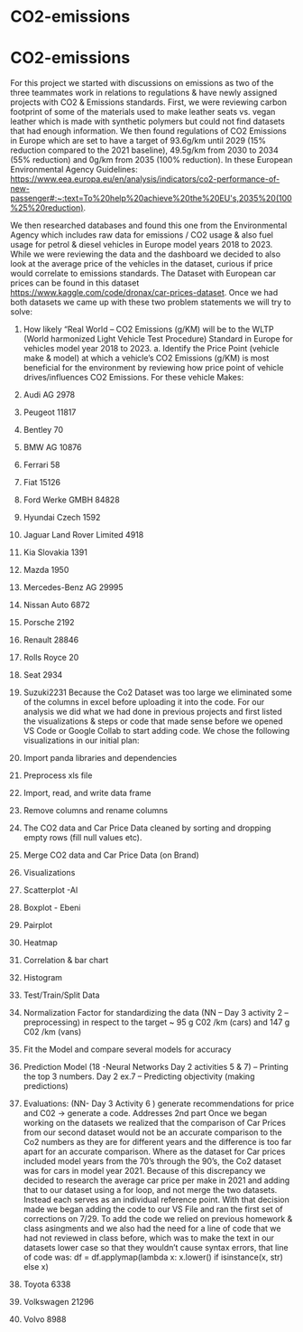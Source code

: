 # CO2-emissions
# CO2-emissions
For this project we started with discussions on emissions as two of the three teammates work in relations to regulations & have newly assigned projects with CO2 & Emissions standards.
First, we were reviewing carbon footprint of some of the materials used to make leather seats vs. vegan leather which is made with synthetic polymers but could not find datasets that had enough information. We then found regulations of CO2 Emissions in Europe which are set to have a target of 93.6g/km until 2029 (15% reduction compared to the 2021 baseline), 49.5g/km from 2030 to 2034 (55% reduction) and 0g/km from 2035 (100% reduction). 
In these European Environmental Agency Guidelines: https://www.eea.europa.eu/en/analysis/indicators/co2-performance-of-new-passenger#:~:text=To%20help%20achieve%20the%20EU's,2035%20(100%25%20reduction). 

We then researched databases and found this one from the Environmental Agency which includes raw data for emissions / CO2 usage & also fuel usage for petrol & diesel vehicles in Europe model years 2018 to 2023. While we were reviewing the data and the dashboard we decided to also look at the average price of the vehicles in the dataset, curious if price would correlate to emissions standards. 
The Dataset with European car prices can be found in this dataset
https://www.kaggle.com/code/dronax/car-prices-dataset.
Once we had both datasets we came up with these two problem statements we will try to solve:
1.	How likely “Real World – CO2 Emissions (g/KM) will be to the WLTP (World harmonized Light Vehicle Test Procedure) Standard in Europe for vehicles model year 2018 to 2023.
a.	Identify the Price Point (vehicle make & model) at which a vehicle’s CO2 Emissions (g/KM) is most beneficial for the environment by reviewing how price point of vehicle drives/influences CO2 Emissions.
For these vehicle Makes:
1.	Audi AG 2978
2.	Peugeot 11817 
3.	Bentley 70 
4.	BMW AG 10876 
5.	Ferrari 58
6.	Fiat 15126
7.	Ford Werke GMBH 84828
8.	Hyundai Czech 1592
9.	Jaguar Land Rover Limited 4918
10.	Kia Slovakia 1391
11.	Mazda 1950
12.	Mercedes-Benz AG 29995
13.	Nissan Auto 6872
14.	Porsche 2192
15.	Renault 28846
16.	Rolls Royce 20
17.	Seat 2934
18.	Suzuki2231
  Because the Co2 Dataset was too large we eliminated some of the columns in excel before uploading it into the code. For our analysis we did what we had done in previous projects and first listed the visualizations & steps or code that made sense before we opened VS Code or Google Collab to start adding code. We chose the following visualizations in our initial plan:
1.	Import panda libraries and dependencies
2.	Preprocess xls file
3.	Import, read, and write data frame
4.	Remove columns and rename columns
5.	The CO2 data and Car Price Data cleaned by sorting and dropping empty rows (fill null values etc).
6.	Merge CO2 data and Car Price Data (on Brand)
7.	Visualizations
1.	Scatterplot -Al
2.	Boxplot - Ebeni
3.	Pairplot
4.	Heatmap
5.	Correlation & bar chart
6.	Histogram
8.	Test/Train/Split Data
9.	Normalization Factor for standardizing the data (NN – Day 3 activity 2 – preprocessing) in respect to the target ~ 95 g C02 /km (cars) and 147 g C02 /km (vans)
10.	 Fit the Model and compare several models for accuracy
11.	 Prediction Model (18 -Neural Networks Day 2 activities 5 & 7) – Printing the top 3 numbers. Day 2 ex.7 – Predicting objectivity (making predictions) 
12.	 Evaluations:   (NN- Day 3 Activity 6 ) generate recommendations for price and C02 -> generate a code.  Addresses 2nd part
Once we began working on the datasets we realized that the comparison of Car Prices from our second dataset would not be an accurate comparison to the Co2 numbers as they are for different years and the difference is too far apart for an accurate comparison. Where as the dataset for Car prices included model years from the 70’s through the 90’s, the Co2 dataset was for cars in model year 2021. Because of this discrepancy we decided to research the average car price per make in 2021 and adding that to our dataset using a for loop, and not merge the two datasets. Instead each serves as an individual reference point. 
With that decision made we began adding the code to our VS File and ran the first set of corrections on 7/29. To add the code we relied on previous homework & class asingments and we also had the need for a line of code that we had not reviewed in class before, which was to make the text in our datasets lower case so that they wouldn’t cause syntax errors, that line of code was: 
df = df.applymap(lambda x: x.lower() if isinstance(x, str) else x)

20.	Toyota 6338
21.	Volkswagen 21296
22.	Volvo 8988


